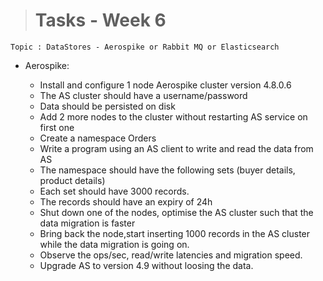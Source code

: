 ># Tasks - Week 6

```
Topic : DataStores - Aerospike or Rabbit MQ or Elasticsearch
```

* Aerospike:

    * Install and configure 1 node Aerospike cluster version 4.8.0.6
    * The AS cluster should have a username/password
    * Data should be persisted on disk
    * Add 2 more nodes to the cluster without restarting AS service on first one
    * Create a namespace Orders
    * Write a program using an AS client to write and read the data from AS
    * The namespace should have the following sets (buyer details, product details)
    * Each set should have 3000 records.
    * The records should have an expiry of 24h
    * Shut down one of the nodes, optimise the AS cluster such that the data migration is faster
    * Bring back the node,start inserting 1000 records in the AS cluster while the data migration is going on.
    * Observe the ops/sec, read/write latencies and migration speed.
    * Upgrade AS to version 4.9 without loosing the data.
